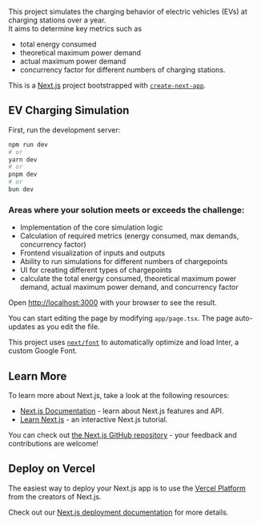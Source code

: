 This project simulates the charging behavior of electric vehicles (EVs) at charging stations over a year. 
<br/>
It aims to determine key metrics such as 
- total energy consumed
- theoretical maximum power demand
- actual maximum power demand
- concurrency factor for different numbers of charging stations.

This is a [Next.js](https://nextjs.org/) project bootstrapped with [`create-next-app`](https://github.com/vercel/next.js/tree/canary/packages/create-next-app).

## EV Charging Simulation


First, run the development server:

```bash
npm run dev
# or
yarn dev
# or
pnpm dev
# or
bun dev
```


### Areas where your solution meets or exceeds the challenge:

- Implementation of the core simulation logic
- Calculation of required metrics (energy consumed, max demands, concurrency factor)
- Frontend visualization of inputs and outputs
- Ability to run simulations for different numbers of chargepoints
- UI for creating different types of chargepoints
- calculate the total energy consumed, theoretical maximum power demand, actual maximum power demand, and concurrency factor

Open [http://localhost:3000](http://localhost:3000) with your browser to see the result.

You can start editing the page by modifying `app/page.tsx`. The page auto-updates as you edit the file.

This project uses [`next/font`](https://nextjs.org/docs/basic-features/font-optimization) to automatically optimize and load Inter, a custom Google Font.

## Learn More

To learn more about Next.js, take a look at the following resources:

- [Next.js Documentation](https://nextjs.org/docs) - learn about Next.js features and API.
- [Learn Next.js](https://nextjs.org/learn) - an interactive Next.js tutorial.

You can check out [the Next.js GitHub repository](https://github.com/vercel/next.js/) - your feedback and contributions are welcome!

## Deploy on Vercel

The easiest way to deploy your Next.js app is to use the [Vercel Platform](https://vercel.com/new?utm_medium=default-template&filter=next.js&utm_source=create-next-app&utm_campaign=create-next-app-readme) from the creators of Next.js.

Check out our [Next.js deployment documentation](https://nextjs.org/docs/deployment) for more details.
